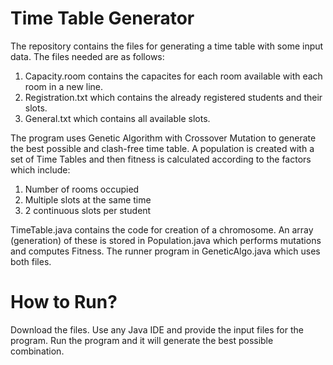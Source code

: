 # Time Table Generator

The repository contains the files for generating a time table with some input data. The files needed are as follows:
  1. Capacity.room contains the capacites for each room available with each room in a new line.
  2. Registration.txt which contains the already registered students and their slots.
  3. General.txt which contains all available slots.

The program uses Genetic Algorithm with Crossover Mutation to generate the best possible and clash-free time table. A population is created with a set of Time Tables and then fitness is calculated according to the factors which include:
  1. Number of rooms occupied
  2. Multiple slots at the same time
  3. 2 continuous slots per student

TimeTable.java contains the code for creation of a chromosome. An array (generation) of these is stored in Population.java which performs mutations and computes Fitness. The runner program in GeneticAlgo.java which uses both files.

# How to Run?
Download the files. Use any Java IDE and provide the input files for the program. Run the program and it will generate the best possible combination.
